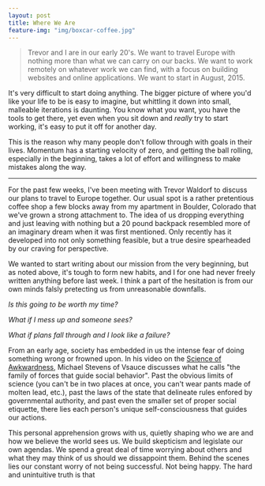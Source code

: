 ```yaml
---
layout: post
title: Where We Are
feature-img: "img/boxcar-coffee.jpg"
---
```


> Trevor and I are in our early 20's.
We want to travel Europe with nothing more than what we can carry on our backs.
We want to work remotely on whatever work we can find, with a focus on building
websites and online applications.
We want to start in August, 2015.

It's very difficult to start doing anything. The bigger picture of where you'd
like your life to be is easy to imagine, but whittling it down into small,
malleable iterations is daunting. You know what you want, you have the tools to
get there, yet even when you sit down and _really_ try to start working, it's
easy to put it off for another day.

This is the reason why many people don't follow through with goals in their
lives. Momentum has a starting velocity of zero, and getting the ball rolling,
especially in the beginning, takes a lot of effort and willingness to make
mistakes along the way.

---

For the past few weeks, I've been meeting with Trevor Waldorf to discuss our
plans to travel to Europe together. Our usual spot is a rather pretentious
coffee shop a few blocks away from my apartment in Boulder, Colorado that we've
grown a strong attachment to. The idea of us dropping everything and just
leaving with nothing but a 20 pound backpack resembled more of an imaginary
dream when it was first mentioned. Only recently has it developed into not only
something feasible, but a true desire spearheaded by our craving for
perspective.

We wanted to start writing about our mission from the very beginning, but as
noted above, it's tough to form new habits, and I for one had never freely
written anything before last week. I think a part of the hesitation is from our
own minds falsly pretecting us from unreasonable downfalls.

_Is this going to be worth my time?_

_What if I mess up and someone sees?_

_What if plans fall through and I look like a failure?_

From an early age, society has embedded in us the intense fear of doing
something wrong or frowned upon. In his video on the
[Science of Awkwardness](https://www.youtube.com/watch?v=o268qbb_0BM), Michael
Stevens of Vsauce discusses what he calls "the family of forces that
guide social behavior". Past the obvious limits of science (you can't be in two
places at once, you can't wear pants made of molten lead, etc.), past the laws
of the state that delineate rules enfored by governmental authority, and past
even the smaller set of proper social etiquette, there lies each person's unique
self-consciousness that guides our actions.

This personal apprehension grows with us, quietly shaping who we are and how we
believe the world sees us. We build skepticism and legislate our own agendas. We
spend a great deal of time worrying about others and what they may think of us
should we dissappoint them. Behind the scenes lies our constant worry of not
being successful. Not being happy. The hard and unintuitive truth is that
